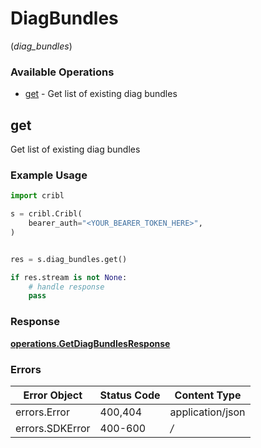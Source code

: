 # DiagBundles
(*diag_bundles*)

### Available Operations

* [get](#get) - Get list of existing diag bundles

## get

Get list of existing diag bundles

### Example Usage

```python
import cribl

s = cribl.Cribl(
    bearer_auth="<YOUR_BEARER_TOKEN_HERE>",
)


res = s.diag_bundles.get()

if res.stream is not None:
    # handle response
    pass
```


### Response

**[operations.GetDiagBundlesResponse](../../models/operations/getdiagbundlesresponse.md)**
### Errors

| Error Object     | Status Code      | Content Type     |
| ---------------- | ---------------- | ---------------- |
| errors.Error     | 400,404          | application/json |
| errors.SDKError  | 400-600          | */*              |
